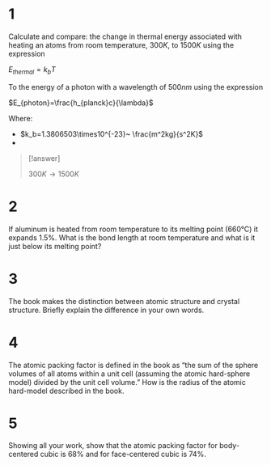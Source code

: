 # 1

Calculate and compare: the change in thermal energy associated with  heating an atoms from room temperature, $300 K$, to $1500 K$ using the expression

$E_{thermal}=k_bT$

To the energy of a photon with a wavelength of $500 nm$ using the expression

$E_{photon}=\frac{h_{planck}c}{\lambda}$

Where:
- $k_b=1.3806503\times10^{-23}~ \frac{m^2kg}{s^2K}$
- 

> [!answer]
> 
> $300K\to1500K$
> 


# 2

If aluminum is heated from room temperature to its melting point (660°C) it expands 1.5%. What is the bond length at room temperature and what is it just below its melting point?

# 3

The book makes the distinction between atomic structure and crystal structure. Briefly explain the difference in your own words.

# 4

The atomic packing factor is defined in the book as “the sum of the sphere volumes of all atoms within a unit cell (assuming the atomic hard-sphere model) divided by the unit cell volume.” How is the radius of the atomic hard-model described in the book.

# 5

Showing all your work, show that the atomic packing factor for body-centered cubic is 68% and for face-centered cubic is 74%.
